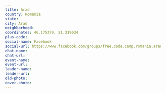 ```yaml
---
title: Arad
country: Romania
state: 
city: Arad
neighborhood: 
coordinates: 46.175379, 21.319634
plus-code:
social-name: Facebook
social-url: https://www.facebook.com/groups/free.code.camp.romania.arad
chat-name:
chat-url:
event-name:
event-url:
leader-name:
leader-url:
old-photo: 
cover-photo:
---
```

